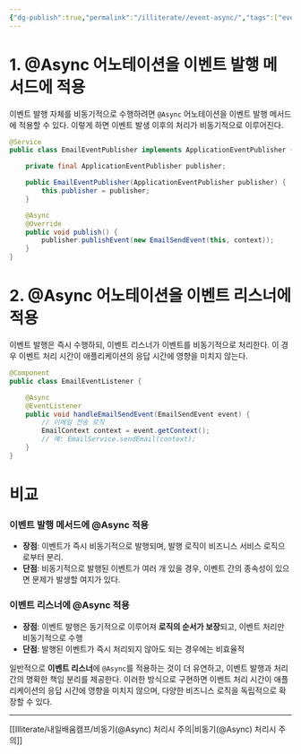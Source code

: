 ```yaml
---
{"dg-publish":true,"permalink":"/illiterate//event-async/","tags":["event","async"],"noteIcon":"","created":"2025-04-18T10:36:00","updated":"2025-04-19T04:17:22+09:00"}
---
```


# 1. @Async 어노테이션을 이벤트 발행 메서드에 적용

이벤트 발행 자체를 비동기적으로 수행하려면 `@Async` 어노테이션을 이벤트 발행 메서드에 적용할 수 있다. 이렇게 하면 이벤트 발생 이후의 처리가 비동기적으로 이루어진다.

```java
@Service
public class EmailEventPublisher implements ApplicationEventPublisher {

    private final ApplicationEventPublisher publisher;

    public EmailEventPublisher(ApplicationEventPublisher publisher) {
        this.publisher = publisher;
    }

    @Async
    @Override
    public void publish() {
        publisher.publishEvent(new EmailSendEvent(this, context));
    }
}
```

# 2. @Async 어노테이션을 이벤트 리스너에 적용

이벤트 발행은 즉시 수행하되, 이벤트 리스너가 이벤트를 비동기적으로 처리한다. 이 경우 이벤트 처리 시간이 애플리케이션의 응답 시간에 영향을 미치지 않는다.

```java
@Component
public class EmailEventListener {

    @Async
    @EventListener
    public void handleEmailSendEvent(EmailSendEvent event) {
        // 이메일 전송 로직
        EmailContext context = event.getContext();
        // 예: EmailService.sendEmail(context);
    }
}
```

# 비교

### 이벤트 발행 메서드에 @Async 적용

- **장점**: 이벤트가 즉시 비동기적으로 발행되며, 발행 로직이 비즈니스 서비스 로직으로부터 분리.
- **단점**: 비동기적으로 발행된 이벤트가 여러 개 있을 경우, 이벤트 간의 종속성이 있으면 문제가 발생할 여지가 있다.

### 이벤트 리스너에 @Async 적용

- **장점**: 이벤트 발행은 동기적으로 이루어져 **로직의 순서가 보장**되고, 이벤트 처리만 비동기적으로 수행
- **단점**: 발행된 이벤트가 즉시 처리되지 않아도 되는 경우에는 비효율적


일반적으로 **이벤트 리스너**에 `@Async`를 적용하는 것이 더 유연하고, 이벤트 발행과 처리 간의 명확한 책임 분리를 제공한다. 이러한 방식으로 구현하면 이벤트 처리 시간이 애플리케이션의 응답 시간에 영향을 미치지 않으며, 다양한 비즈니스 로직을 독립적으로 확장할 수 있다.

---
[[Illiterate/내일배움캠프/비동기(@Async) 처리시 주의\|비동기(@Async) 처리시 주의]]